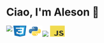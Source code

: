 
# Ciao, I'm Aleson 👋

<img align="left" src="https://github-readme-stats.vercel.app/api?username=alesonpro&count_private=true&show_icons=true&theme=radical">

<img src="https://github-readme-stats.vercel.app/api/top-langs/?username=alesonpro&show_icons=true&theme=radical">


<img align="left" height="30" width="40" src="https://raw.githubusercontent.com/devicons/devicon/master/icons/css3/css3-original.svg">
<img align="left" height="30" width="40" src="https://raw.githubusercontent.com/devicons/devicon/master/icons/python/python-original.svg">
<img height="30" width="40" src="https://raw.githubusercontent.com/devicons/devicon/master/icons/javascript/javascript-original.svg">


 
